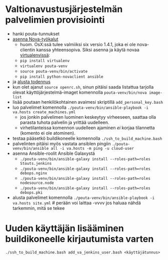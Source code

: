 Valtionavustusjärjestelmän palvelimien provisiointi
===================================================

* hanki pouta-tunnukset
* [asenna Nova-työkalut](https://research.csc.fi/pouta-install-client)
  - huom. OsX:ssä tulee valmiiksi six versio 1.4.1, joka ei ole nova-clientin kanssa yhteensopiva. Siksi asenna ja käytä novaa [virtualenvissä](http://docs.python-guide.org/en/latest/dev/virtualenvs/):
  - `pip install virtualenv`
  - `virtualenv pouta-venv`
  - `source pouta-venv/bin/activate`
  - `pip install python-novaclient ansible`
* ja [alusta todennus](https://research.csc.fi/pouta-credentials)
* kun olet ajanut `source openrc.sh`, sinun pitäisi saada listattua tarjolla olevat käyttöjärjestelmä-imaget komennolla `pouta-venv/bin/nova image-list`
* lisää poutaan henkilökohtainen avaimesi skriptillä `add_personal_key.bash`
* luo palvelimet komennolla `./pouta-venv/bin/ansible-playbook -i va.hosts create_machines.yml`
  - jos jonkin palvelimen luominen keskeytyy virheeseen, saattaa olla parasta tuhota palvelin ja yrittää uudelleen. 
  - virhetilanteissa komennon uudelleen ajaminen _ei_ korjaa tilannetta (komento ei ole atominen).
* testaa pääsetkö buildikoneelle komennolla `./ssh_to_build_machine.bash`
* palvelinten pitäisi myös vastata ansiblen pingiin `./pouta-venv/bin/ansible all -i va.hosts -m ping -u cloud-user`
* asenna Ansible-roolit Ansible Galaxystä
  - `./pouta-venv/bin/ansible-galaxy install --roles-path=roles Stouts.jenkins`
  - `./pouta-venv/bin/ansible-galaxy install --roles-path=roles debops.nginx`
  - `./pouta-venv/bin/ansible-galaxy install --roles-path=roles nodesource.node`
  - `./pouta-venv/bin/ansible-galaxy install --roles-path=roles debops.pki`
* alusta palvelimet komennolla `./pouta-venv/bin/ansible-playbook -i va.hosts site.yml`  # perään voi laittaa -vvvv jos haluaa nähdä tarkemmin, mitä se tekee


# Uuden käyttäjän lisääminen buildikoneelle kirjautumista varten
`./ssh_to_build_machine.bash add_va_jenkins_user.bash <käyttäjätunnus>`